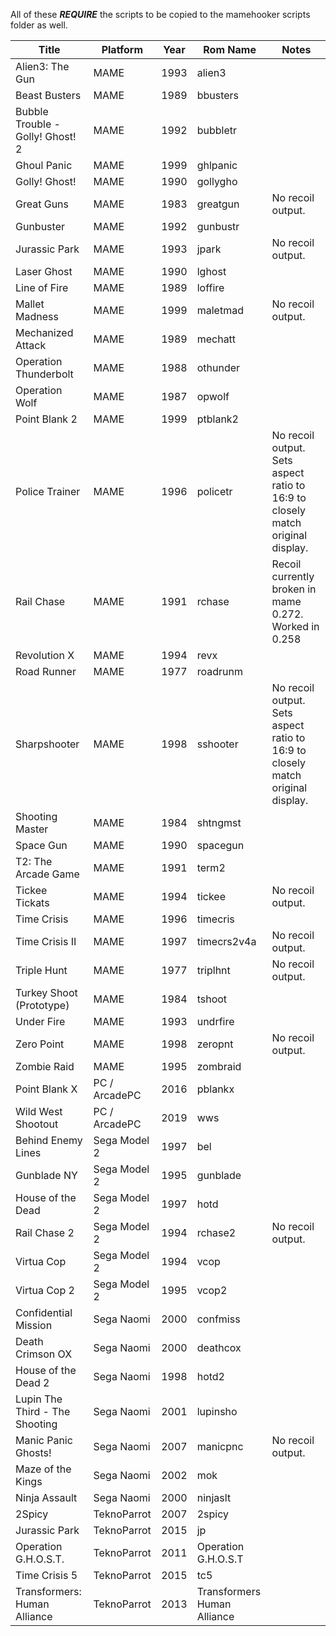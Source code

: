 All of these ***REQUIRE*** the scripts to be copied to the mamehooker scripts folder as well.

| Title                            | Platform      | Year | Rom Name                    | Notes                                                                          |
|----------------------------------|---------------|------|-----------------------------|--------------------------------------------------------------------------------|
| Alien3: The Gun                  | MAME          | 1993 | alien3                      |                                                                                |
| Beast Busters                    | MAME          | 1989 | bbusters                    |                                                                                |
| Bubble Trouble - Golly! Ghost! 2 | MAME          | 1992 | bubbletr                    |                                                                                |
| Ghoul Panic                      | MAME          | 1999 | ghlpanic                    |                                                                                |
| Golly! Ghost!                    | MAME          | 1990 | gollygho                    |                                                                                |
| Great Guns                       | MAME          | 1983 | greatgun                    | No recoil output.                                                              |
| Gunbuster                        | MAME          | 1992 | gunbustr                    |                                                                                |
| Jurassic Park                    | MAME          | 1993 | jpark                       | No recoil output.                                                              |
| Laser Ghost                      | MAME          | 1990 | lghost                      |                                                                                |
| Line of Fire                     | MAME          | 1989 | loffire                     |                                                                                |
| Mallet Madness                   | MAME          | 1999 | maletmad                    | No recoil output.                                                              |
| Mechanized Attack                | MAME          | 1989 | mechatt                     |                                                                                |
| Operation Thunderbolt            | MAME          | 1988 | othunder                    |                                                                                |
| Operation Wolf                   | MAME          | 1987 | opwolf                      |                                                                                |
| Point Blank 2                    | MAME          | 1999 | ptblank2                    |                                                                                |
| Police Trainer                   | MAME          | 1996 | policetr                    | No recoil output. Sets aspect ratio to 16:9 to closely match original display. |
| Rail Chase                       | MAME          | 1991 | rchase                      | Recoil currently broken in mame 0.272. Worked in 0.258                         |
| Revolution X                     | MAME          | 1994 | revx                        |                                                                                |
| Road Runner                      | MAME          | 1977 | roadrunm                    |                                                                                |
| Sharpshooter                     | MAME          | 1998 | sshooter                    | No recoil output. Sets aspect ratio to 16:9 to closely match original display. |
| Shooting Master                  | MAME          | 1984 | shtngmst                    |                                                                                |
| Space Gun                        | MAME          | 1990 | spacegun                    |                                                                                |
| T2: The Arcade Game              | MAME          | 1991 | term2                       |                                                                                |
| Tickee Tickats                   | MAME          | 1994 | tickee                      | No recoil output.                                                              |
| Time Crisis                      | MAME          | 1996 | timecris                    |                                                                                |
| Time Crisis II                   | MAME          | 1997 | timecrs2v4a                 | No recoil output.                                                              |
| Triple Hunt                      | MAME          | 1977 | triplhnt                    | No recoil output.                                                              |
| Turkey Shoot (Prototype)         | MAME          | 1984 | tshoot                      |                                                                                |
| Under Fire                       | MAME          | 1993 | undrfire                    |                                                                                |
| Zero Point                       | MAME          | 1998 | zeropnt                     | No recoil output.                                                              |
| Zombie Raid                      | MAME          | 1995 | zombraid                    |                                                                                |
| Point Blank X                    | PC / ArcadePC | 2016 | pblankx                     |                                                                                |
| Wild West Shootout               | PC / ArcadePC | 2019 | wws                         |                                                                                |
| Behind Enemy Lines               | Sega Model 2  | 1997 | bel                         |                                                                                |
| Gunblade NY                      | Sega Model 2  | 1995 | gunblade                    |                                                                                |
| House of the Dead                | Sega Model 2  | 1997 | hotd                        |                                                                                |
| Rail Chase 2                     | Sega Model 2  | 1994 | rchase2                     | No recoil output.                                                              |
| Virtua Cop                       | Sega Model 2  | 1994 | vcop                        |                                                                                |
| Virtua Cop 2                     | Sega Model 2  | 1995 | vcop2                       |                                                                                |
| Confidential Mission             | Sega Naomi    | 2000 | confmiss                    |                                                                                |
| Death Crimson OX                 | Sega Naomi    | 2000 | deathcox                    |                                                                                |
| House of the Dead 2              | Sega Naomi    | 1998 | hotd2                       |                                                                                |
| Lupin The Third - The Shooting   | Sega Naomi    | 2001 | lupinsho                    |                                                                                |
| Manic Panic Ghosts!              | Sega Naomi    | 2007 | manicpnc                    | No recoil output.                                                              |
| Maze of the Kings                | Sega Naomi    | 2002 | mok                         |                                                                                |
| Ninja Assault                    | Sega Naomi    | 2000 | ninjaslt                    |                                                                                |
| 2Spicy                           | TeknoParrot   | 2007 | 2spicy                      |                                                                                |
| Jurassic Park                    | TeknoParrot   | 2015 | jp                          |                                                                                |
| Operation G.H.O.S.T.             | TeknoParrot   | 2011 | Operation G.H.O.S.T         |                                                                                |
| Time Crisis 5                    | TeknoParrot   | 2015 | tc5                         |                                                                                |
| Transformers: Human Alliance     | TeknoParrot   | 2013 | Transformers Human Alliance |                                                                                |

